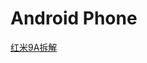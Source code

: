 # Android Phone

[红米9A拆解](https://user-images.githubusercontent.com/32056331/115500032-250e5f80-a2a3-11eb-844e-676a89fc2a91.jpg)
